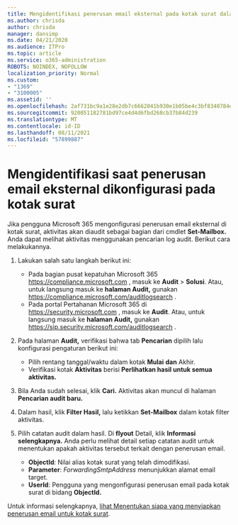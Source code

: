 ```yaml
---
title: Mengidentifikasi penerusan email eksternal pada kotak surat dalam log audit
ms.author: chrisda
author: chrisda
manager: dansimp
ms.date: 04/21/2020
ms.audience: ITPro
ms.topic: article
ms.service: o365-administration
ROBOTS: NOINDEX, NOFOLLOW
localization_priority: Normal
ms.custom:
- "1369"
- "3100005"
ms.assetid: ''
ms.openlocfilehash: 2af731bc9a1e28e2db7c6662041b930e1b05be4c3bf8340784d9ab87101c44af
ms.sourcegitcommit: 920051182781bd97ce4d4d6fbd268cb37b84d239
ms.translationtype: MT
ms.contentlocale: id-ID
ms.lasthandoff: 08/11/2021
ms.locfileid: "57899887"
---
```

# <a name="identify-when-external-email-forwarding-is-configured-on-mailboxes"></a>Mengidentifikasi saat penerusan email eksternal dikonfigurasi pada kotak surat

Jika pengguna Microsoft 365 mengonfigurasi penerusan email eksternal di kotak surat, aktivitas akan diaudit sebagai bagian dari cmdlet **Set-Mailbox.** Anda dapat melihat aktivitas menggunakan pencarian log audit. Berikut cara melakukannya.

1. Lakukan salah satu langkah berikut ini:
   - Pada bagian pusat kepatuhan Microsoft 365 <https://compliance.microsoft.com> , masuk ke **Audit** \> **Solusi**. Atau, untuk langsung masuk ke **halaman Audit,** gunakan <https://compliance.microsoft.com/auditlogsearch> .
   - Pada portal Pertahanan Microsoft 365 di <https://security.microsoft.com> , masuk ke **Audit**. Atau, untuk langsung masuk ke **halaman Audit,** gunakan <https://sip.security.microsoft.com/auditlogsearch> .

2. Pada halaman **Audit,** verifikasi bahwa tab **Pencarian** dipilih lalu konfigurasi pengaturan berikut ini:
   - Pilih rentang tanggal/waktu dalam kotak **Mulai** **dan** Akhir.
   - Verifikasi kotak **Aktivitas** berisi **Perlihatkan hasil untuk semua aktivitas.**

3. Bila Anda sudah selesai, klik **Cari.** Aktivitas akan muncul di halaman **Pencarian audit baru.**

4. Dalam hasil, klik **Filter Hasil,** lalu ketikkan **Set-Mailbox** dalam kotak filter aktivitas.

5. Pilih catatan audit dalam hasil. Di **flyout** Detail, klik **Informasi selengkapnya.** Anda perlu melihat detail setiap catatan audit untuk menentukan apakah aktivitas tersebut terkait dengan penerusan email.

   - **ObjectId**: Nilai alias kotak surat yang telah dimodifikasi.
   - **Parameter**: _ForwardingSmtpAddress_ menunjukkan alamat email target.
   - **UserId**: Pengguna yang mengonfigurasi penerusan email pada kotak surat di bidang **ObjectId.**

Untuk informasi selengkapnya, [lihat Menentukan siapa yang menyiapkan penerusan email untuk kotak surat](https://docs.microsoft.com/microsoft-365/compliance/auditing-troubleshooting-scenarios#determine-who-set-up-email-forwarding-for-a-mailbox).
